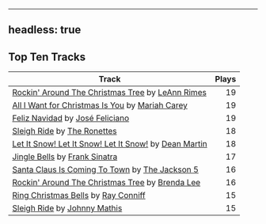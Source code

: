 
---
headless: true
---

## Top Ten Tracks

| Track | Plays |
| --- |  ---: |
|[Rockin' Around The Christmas Tree](/songs/rockin-around-the-christmas-tree) by [LeAnn Rimes](/artists/leann-rimes-122380)| 19|
|[All I Want for Christmas Is You](/songs/all-i-want-for-christmas-is-you) by [Mariah Carey](/artists/mariah-carey-31885)| 19|
|[Feliz Navidad](/songs/feliz-navidad) by [José Feliciano](/artists/jose-feliciano-30507)| 19|
|[Sleigh Ride](/songs/sleigh-ride) by [The Ronettes](/artists/the-ronettes-89545)| 18|
|[Let It Snow! Let It Snow! Let It Snow!](/songs/let-it-snow-let-it-snow-let-it-snow) by [Dean Martin](/artists/dean-martin-6555)| 18|
|[Jingle Bells](/songs/jingle-bells) by [Frank Sinatra](/artists/frank-sinatra-739)| 17|
|[Santa Claus Is Coming To Town](/songs/santa-claus-is-coming-to-town) by [The Jackson 5](/artists/the-jackson-5-35053)| 16|
|[Rockin' Around The Christmas Tree](/songs/rockin-around-the-christmas-tree) by [Brenda Lee](/artists/brenda-lee-18115)| 16|
|[Ring Christmas Bells](/songs/ring-christmas-bells) by [Ray Conniff](/artists/ray-conniff-104848)| 15|
|[Sleigh Ride](/songs/sleigh-ride) by [Johnny Mathis](/artists/johnny-mathis-14581)| 15|

